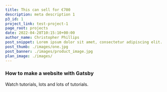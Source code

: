```yaml
---
title: This can sell for €700
description: meta description 1
p3_id: 1
project_link: test-project-1
page_root: projects
date: 2022-04-28T10:15:10+00:00
author_name: Christopher Phillips
post_snippet: Lorem ipsum dolor sit amet, consectetur adipiscing elit. Aenean tempus justo ullamcorper ultrices viverra. Donec faucibus ac nibh vel vulputate. Cras quis orci scelerisque, fermentum nulla id.
post_thumb: ./images/one.jpg
post_banner: ./images/product_image.jpg
plan_image: ./images/
---
```


### How to make a website with Gatsby

Watch tutorials, lots and lots of tutorials.
